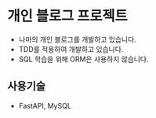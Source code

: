 # 개인 블로그 프로젝트
- 나마의 개인 블로그를 개발하고 있습니다.
- TDD를 적용하여 개발하고 있습니다.
- SQL 학습을 위해 ORM은 사용하지 않습니다.
## 사용기술
- FastAPI, MySQL

